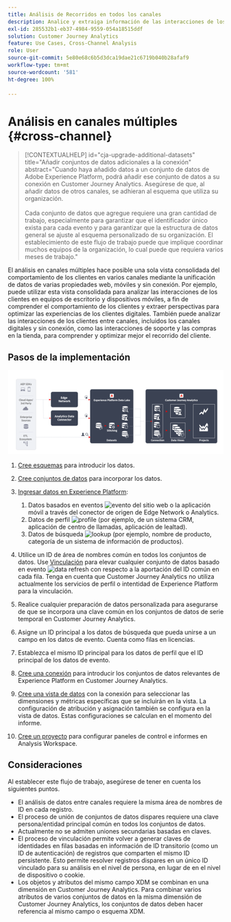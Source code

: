 ```yaml
---
title: Análisis de Recorridos en todos los canales
description: Analice y extraiga información de las interacciones de los clientes en todo el recorrido del cliente.
exl-id: 285532b1-eb37-4984-9559-054a18515ddf
solution: Customer Journey Analytics
feature: Use Cases, Cross-Channel Analysis
role: User
source-git-commit: 5e80e68c6b5d3dca19dae21c6719b040b28afaf9
workflow-type: tm+mt
source-wordcount: '581'
ht-degree: 100%

---
```


# Análisis en canales múltiples {#cross-channel}

<!-- markdownlint-disable MD034 -->

>[!CONTEXTUALHELP]
>id="cja-upgrade-additional-datasets"
>title="Añadir conjuntos de datos adicionales a la conexión"
>abstract="Cuando haya añadido datos a un conjunto de datos de Adobe Experience Platform, podrá añadir ese conjunto de datos a su conexión en Customer Journey Analytics. Asegúrese de que, al añadir datos de otros canales, se adhieran al esquema que utiliza su organización.<br><br>Cada conjunto de datos que agregue requiere una gran cantidad de trabajo, especialmente para garantizar que el identificador único exista para cada evento y para garantizar que la estructura de datos general se ajuste al esquema personalizado de su organización. El establecimiento de este flujo de trabajo puede que implique coordinar muchos equipos de la organización, lo cual puede que requiera varios meses de trabajo."

<!-- markdownlint-enable MD034 -->

El análisis en canales múltiples hace posible una sola vista consolidada del comportamiento de los clientes en varios canales mediante la unificación de datos de varias propiedades web, móviles y sin conexión. Por ejemplo, puede utilizar esta vista consolidada para analizar las interacciones de los clientes en equipos de escritorio y dispositivos móviles, a fin de comprender el comportamiento de los clientes y extraer perspectivas para optimizar las experiencias de los clientes digitales. También puede analizar las interacciones de los clientes entre canales, incluidos los canales digitales y sin conexión, como las interacciones de soporte y las compras en la tienda, para comprender y optimizar mejor el recorrido del cliente.

## Pasos de la implementación

![Flujo de los pasos de implementación como se describe en esta sección.](../assets/cca-architecture.png)

1. [Cree esquemas](https://experienceleague.adobe.com/docs/experience-platform/xdm/tutorials/create-schema-ui.html?lang=es) para introducir los datos.
1. [Cree conjuntos de datos](https://experienceleague.adobe.com/docs/platform-learn/tutorials/data-ingestion/create-datasets-and-ingest-data.html?lang=es) para incorporar los datos.
1. [Ingresar datos en Experience Platform](https://experienceleague.adobe.com/docs/platform-learn/tutorials/data-ingestion/understanding-data-ingestion.html?lang=es):
   1. Datos basados en eventos ![evento](https://spectrum.adobe.com/static/icons/workflow_18/Smock_Events_18_N.svg) del sitio web o la aplicación móvil a través del conector de origen de Edge Network o Analytics.
   2. Datos de perfil ![profile](https://spectrum.adobe.com/static/icons/workflow_18/Smock_User_18_N.svg) (por ejemplo, de un sistema CRM, aplicación de centro de llamadas, aplicación de lealtad).
   3. Datos de búsqueda ![lookup](https://spectrum.adobe.com/static/icons/workflow_18/Smock_Search_18_N.svg) (por ejemplo, nombre de producto, categoría de un sistema de información de productos).

1. Utilice un ID de área de nombres común en todos los conjuntos de datos. Use [Vinculación](../../stitching/overview.md) para elevar cualquier conjunto de datos basado en evento ![data refresh](https://spectrum.adobe.com/static/icons/workflow_18/Smock_DataRefresh_18_N.svg) con respecto a la aportación del ID común en cada fila. Tenga en cuenta que Customer Journey Analytics no utiliza actualmente los servicios de perfil o intentidad de Experience Platform para la vinculación.
1. Realice cualquier preparación de datos personalizada para asegurarse de que se incorpora una clave común en los conjuntos de datos de serie temporal en Customer Journey Analytics.
1. Asigne un ID principal a los datos de búsqueda que pueda unirse a un campo en los datos de evento. Cuenta como filas en licencias.
1. Establezca el mismo ID principal para los datos de perfil que el ID principal de los datos de evento.
1. [Cree una conexión](../../connections/overview.md) para introducir los conjuntos de datos relevantes de Experience Platform en Customer Journey Analytics.
1. [Cree una vista de datos](/help/data-views/create-dataview.md) con la conexión para seleccionar las dimensiones y métricas específicas que se incluirán en la vista. La configuración de atribución y asignación también se configura en la vista de datos. Estas configuraciones se calculan en el momento del informe.
1. [Cree un proyecto](/help/analysis-workspace/home.md) para configurar paneles de control e informes en Analysis Workspace.

## Consideraciones

Al establecer este flujo de trabajo, asegúrese de tener en cuenta los siguientes puntos.

* El análisis de datos entre canales requiere la misma área de nombres de ID en cada registro.
* El proceso de unión de conjuntos de datos dispares requiere una clave persona/entidad principal común en todos los conjuntos de datos.
* Actualmente no se admiten uniones secundarias basadas en claves.
* El proceso de vinculación permite volver a generar claves de identidades en filas basadas en información de ID transitorio (como un ID de autenticación) de registros que comparten el mismo ID persistente. Esto permite resolver registros dispares en un único ID vinculado para su análisis en el nivel de persona, en lugar de en el nivel de dispositivo o cookie.
* Los objetos y atributos del mismo campo XDM se combinan en una dimensión en Customer Journey Analytics. Para combinar varios atributos de varios conjuntos de datos en la misma dimensión de Customer Journey Analytics, los conjuntos de datos deben hacer referencia al mismo campo o esquema XDM.

